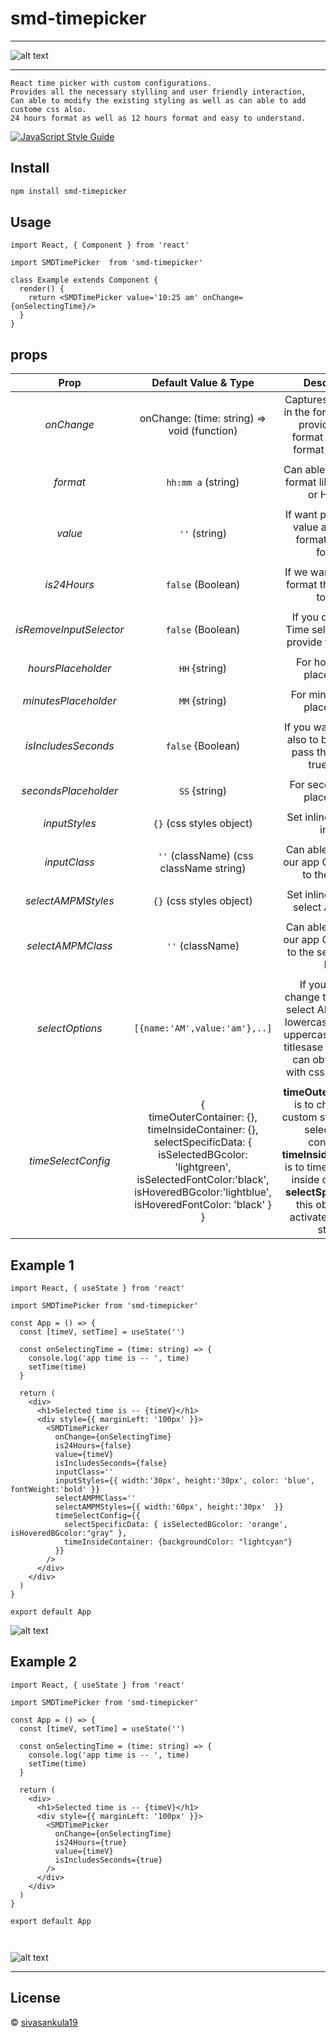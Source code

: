 # smd-timepicker


------------


![alt text](https://raw.githubusercontent.com/sivasankula19/smd-timepicker/master/src/Constants/smd-timepickergif.gif)


------------


	React time picker with custom configurations.
	Provides all the necessary stylling and user friendly interaction,
	Can able to modify the existing styling as well as can able to add custome css also.
	24 hours format as well as 12 hours format and easy to understand.



[![JavaScript Style Guide](https://img.shields.io/badge/code_style-standard-brightgreen.svg)](https://standardjs.com)

## Install

```bash
npm install smd-timepicker
```

## Usage

```tsx
import React, { Component } from 'react'

import SMDTimePicker  from 'smd-timepicker'

class Example extends Component {
  render() {
    return <SMDTimePicker value='10:25 am' onChange={onSelectingTime}/>
  }
}
```
## props

| Prop				  | Default Value & Type 				 | Description  |
| :------------: |:---------------:| :---------------:|
|    *onChange*   | onChange: (time: string) => void (function)| Captures the output in the  format of user provided prop format or default format (`hh:mm a`)|
|						|								|											|
| *format*   			|  `hh:mm a`  (string)     		 |   Can able to pass the format like hh:mm a or HH:mm  |
|						|									|											|
| 		*value* 	 | `''` (string)  				|   If want pass default value as `hh:mm a`  format or `HH:mm` format		 |
|						|									|											|
| 	*is24Hours*  	 | `false` (Boolean)       	 |   If we want **24** hours format then set this to true|
|						|												|											|
| 	*isRemoveInputSelector*  	 | `false` (Boolean)       	 |  If you don't want Time select options provide this as true |
|						|												|											|
| *hoursPlaceholder*  |  `HH` {string)        | For hours input  placeholder |
|						|												|											|
|*minutesPlaceholder*|  `MM` {string)      | For minutes input placeholder  |
|						|												|											|
| *isIncludesSeconds* |  `false` {Boolean)  		    | If you want seconds  also to be included pass this prop as true value   	 |
|						|												|											|
|*secondsPlaceholder*|  `SS` {string)          | For seconds input placeholder  |
|						|												|											|
|  *inputStyles*   |  `{}` (css styles object)| Set inline styles for input |
|						|												|											|
|   *inputClass*     | ` ''` (className) (css className string)      | Can able to provide our app CSS classes to the inputs |
|						|												|											|
|   *selectAMPMStyles*    |  `{}` (css styles object)| Set inline styles for select AM or PM|
|						|												|											|
|   *selectAMPMClass*    |  `''` (className)       | Can able to provide our app CSS classes to the select AM or PM|
|						|												|											|
|  *selectOptions*|`[{name:'AM',value:'am'},..]`| If you want to change the name of select AM or PM as lowercase values or uppercase values or titlesase values, You can obtain those with css styles also  	|
|						|												|											|
|  *timeSelectConfig* | {<br />timeOuterContainer: {},<br /> timeInsideContainer: {}, <br /> selectSpecificData: {<br/> isSelectedBGcolor: 'lightgreen',<br />isSelectedFontColor:'black',<br />isHoveredBGcolor:'lightblue',<br /> isHoveredFontColor: 'black' }</br> }  |  **timeOuterContainer** is to change the custom styles for the select input container,  **timeInsideContainer** is to time data value inside container  , **selectSpecificData** this object is to activated element styles 	|


## Example 1
```tsx
import React, { useState } from 'react'

import SMDTimePicker from 'smd-timepicker'

const App = () => {
  const [timeV, setTime] = useState('')

  const onSelectingTime = (time: string) => {
    console.log('app time is -- ', time)
    setTime(time)
  }

  return (
    <div>
      <h1>Selected time is -- {timeV}</h1>
      <div style={{ marginLeft: '100px' }}>
        <SMDTimePicker
          onChange={onSelectingTime}
          is24Hours={false}
		  value={timeV}
          isIncludesSeconds={false}
          inputClass=''
          inputStyles={{ width:'30px', height:'30px', color: 'blue', fontWeight:'bold' }}
          selectAMPMClass=''
          selectAMPMStyles={{ width:'60px', height:'30px'  }}
          timeSelectConfig={{
            selectSpecificData: { isSelectedBGcolor: 'orange', isHoveredBGcolor:"gray" },
            timeInsideContainer: {backgroundColor: "lightcyan"}
          }}
        />
      </div>
    </div>
  )
}

export default App
````
![alt text](https://raw.githubusercontent.com/sivasankula19/smd-timepicker/master/src/Constants/example1add.PNG)

## Example 2

```tsx
import React, { useState } from 'react'

import SMDTimePicker from 'smd-timepicker'

const App = () => {
  const [timeV, setTime] = useState('')

  const onSelectingTime = (time: string) => {
    console.log('app time is -- ', time)
    setTime(time)
  }

  return (
    <div>
      <h1>Selected time is -- {timeV}</h1>
      <div style={{ marginLeft: '100px' }}>
        <SMDTimePicker
          onChange={onSelectingTime}
          is24Hours={true}
          value={timeV}
          isIncludesSeconds={true}
        />
      </div>
    </div>
  )
}

export default App



````




![alt text](https://raw.githubusercontent.com/sivasankula19/smd-timepicker/master/src/Constants/example2.PNG)




------

## License

 © [sivasankula19](https://github.com/sivasankula19)


